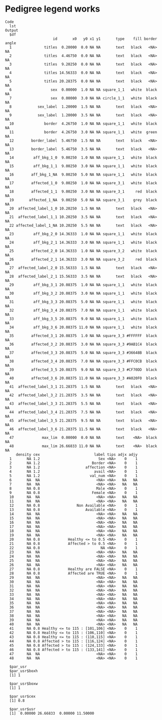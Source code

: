 # Pedigree legend works

    Code
      lst
    Output
      $df
                          id       x0   y0 x1 y1       type    fill border angle
      1               titles  0.20000  0.0 NA NA       text   black   <NA>    NA
      2               titles  4.46750  0.0 NA NA       text   black   <NA>    NA
      3               titles  9.20250  0.0 NA NA       text   black   <NA>    NA
      4               titles 14.56333  0.0 NA NA       text   black   <NA>    NA
      5               titles 20.28375  0.0 NA NA       text   black   <NA>    NA
      6                  sex  0.00000  1.0 NA NA square_1_1   white  black    NA
      7                  sex  0.00000  3.0 NA NA circle_1_1   white  black    NA
      8            sex_label  1.20000  1.5 NA NA       text   black   <NA>    NA
      9            sex_label  1.20000  3.5 NA NA       text   black   <NA>    NA
      10              border  4.26750  1.0 NA NA square_1_1   white  black    NA
      11              border  4.26750  3.0 NA NA square_1_1   white  green    NA
      12        border_label  5.46750  1.5 NA NA       text   black   <NA>    NA
      13        border_label  5.46750  3.5 NA NA       text   black   <NA>    NA
      14         aff_bkg_1_0  9.00250  1.0 NA NA square_1_1   white  black    NA
      15         aff_bkg_1_1  9.00250  3.0 NA NA square_1_1   white  black    NA
      16        aff_bkg_1_NA  9.00250  5.0 NA NA square_1_1   white  black    NA
      17        affected_1_0  9.00250  1.0 NA NA square_3_1   white  black    NA
      18        affected_1_1  9.00250  3.0 NA NA square_3_1     red  black    NA
      19       affected_1_NA  9.00250  5.0 NA NA square_3_1    grey  black    NA
      20  affected_label_1_0 10.20250  1.5 NA NA       text   black   <NA>    NA
      21  affected_label_1_1 10.20250  3.5 NA NA       text   black   <NA>    NA
      22 affected_label_1_NA 10.20250  5.5 NA NA       text   black   <NA>    NA
      23         aff_bkg_2_0 14.36333  1.0 NA NA square_1_1   white  black    NA
      24         aff_bkg_2_1 14.36333  3.0 NA NA square_1_1   white  black    NA
      25        affected_2_0 14.36333  1.0 NA NA square_3_2   white  black    NA
      26        affected_2_1 14.36333  3.0 NA NA square_3_2     red  black    NA
      27  affected_label_2_0 15.56333  1.5 NA NA       text   black   <NA>    NA
      28  affected_label_2_1 15.56333  3.5 NA NA       text   black   <NA>    NA
      29         aff_bkg_3_1 20.08375  1.0 NA NA square_1_1   white  black    NA
      30         aff_bkg_3_2 20.08375  3.0 NA NA square_1_1   white  black    NA
      31         aff_bkg_3_3 20.08375  5.0 NA NA square_1_1   white  black    NA
      32         aff_bkg_3_4 20.08375  7.0 NA NA square_1_1   white  black    NA
      33         aff_bkg_3_5 20.08375  9.0 NA NA square_1_1   white  black    NA
      34         aff_bkg_3_6 20.08375 11.0 NA NA square_1_1   white  black    NA
      35        affected_3_1 20.08375  1.0 NA NA square_3_3 #FFFFFF  black    NA
      36        affected_3_2 20.08375  3.0 NA NA square_3_3 #9AB1C4  black    NA
      37        affected_3_3 20.08375  5.0 NA NA square_3_3 #36648B  black    NA
      38        affected_3_4 20.08375  7.0 NA NA square_3_3 #FFC0CB  black    NA
      39        affected_3_5 20.08375  9.0 NA NA square_3_3 #CF70DD  black    NA
      40        affected_3_6 20.08375 11.0 NA NA square_3_3 #A020F0  black    NA
      41  affected_label_3_1 21.28375  1.5 NA NA       text   black   <NA>    NA
      42  affected_label_3_2 21.28375  3.5 NA NA       text   black   <NA>    NA
      43  affected_label_3_3 21.28375  5.5 NA NA       text   black   <NA>    NA
      44  affected_label_3_4 21.28375  7.5 NA NA       text   black   <NA>    NA
      45  affected_label_3_5 21.28375  9.5 NA NA       text   black   <NA>    NA
      46  affected_label_3_6 21.28375 11.5 NA NA       text   black   <NA>    NA
      47             max_lim  0.00000  0.0 NA NA       text    <NA>  black    NA
      48             max_lim 26.66833 11.0 NA NA       text    <NA>  black    NA
         density cex                         label tips adjx adjy
      1       NA 1.2                           Sex <NA>    0    1
      2       NA 1.2                        Border <NA>    0    1
      3       NA 1.2                     affection <NA>    0    1
      4       NA 1.2                         avail <NA>    0    1
      5       NA 1.2                       val_num <NA>    0    1
      6       NA  NA                          <NA> <NA>   NA   NA
      7       NA  NA                          <NA> <NA>   NA   NA
      8       NA 0.8                          Male <NA>    0    1
      9       NA 0.8                        Female <NA>    0    1
      10      NA  NA                          <NA> <NA>   NA   NA
      11      NA  NA                          <NA> <NA>   NA   NA
      12      NA 0.8                 Non Available <NA>    0    1
      13      NA 0.8                     Available <NA>    0    1
      14      NA  NA                          <NA> <NA>   NA   NA
      15      NA  NA                          <NA> <NA>   NA   NA
      16      NA  NA                          <NA> <NA>   NA   NA
      17      NA  NA                          <NA> <NA>   NA   NA
      18      NA  NA                          <NA> <NA>   NA   NA
      19      NA  NA                          <NA> <NA>   NA   NA
      20      NA 0.8             Healthy <= to 0.5 <NA>    0    1
      21      NA 0.8             Affected > to 0.5 <NA>    0    1
      22      NA 0.8                            NA <NA>    0    1
      23      NA  NA                          <NA> <NA>   NA   NA
      24      NA  NA                          <NA> <NA>   NA   NA
      25      NA  NA                          <NA> <NA>   NA   NA
      26      NA  NA                          <NA> <NA>   NA   NA
      27      NA 0.8             Healthy are FALSE <NA>    0    1
      28      NA 0.8             Affected are TRUE <NA>    0    1
      29      NA  NA                          <NA> <NA>   NA   NA
      30      NA  NA                          <NA> <NA>   NA   NA
      31      NA  NA                          <NA> <NA>   NA   NA
      32      NA  NA                          <NA> <NA>   NA   NA
      33      NA  NA                          <NA> <NA>   NA   NA
      34      NA  NA                          <NA> <NA>   NA   NA
      35      NA  NA                          <NA> <NA>   NA   NA
      36      NA  NA                          <NA> <NA>   NA   NA
      37      NA  NA                          <NA> <NA>   NA   NA
      38      NA  NA                          <NA> <NA>   NA   NA
      39      NA  NA                          <NA> <NA>   NA   NA
      40      NA  NA                          <NA> <NA>   NA   NA
      41      NA 0.8 Healthy <= to 115 : [101,106] <NA>    0    1
      42      NA 0.8 Healthy <= to 115 : (106,110] <NA>    0    1
      43      NA 0.8 Healthy <= to 115 : (110,115] <NA>    0    1
      44      NA 0.8 Affected > to 115 : [116,124] <NA>    0    1
      45      NA 0.8 Affected > to 115 : (124,133] <NA>    0    1
      46      NA 0.8 Affected > to 115 : (133,141] <NA>    0    1
      47      NA  NA                          <NA> <NA>    0    1
      48      NA  NA                          <NA> <NA>    0    1
      
      $par_usr
      $par_usr$boxh
      [1] 1
      
      $par_usr$boxw
      [1] 1
      
      $par_usr$cex
      [1] 0.8
      
      $par_usr$usr
      [1]  0.00000 26.66833  0.00000 11.50000
      
      

